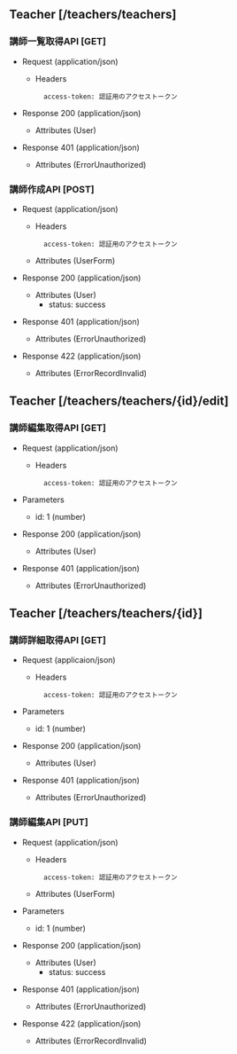 ## Teacher [/teachers/teachers]
### 講師一覧取得API [GET]
+ Request (application/json)

	+ Headers

			access-token: 認証用のアクセストークン

+ Response 200 (application/json)
	+ Attributes (User)

+ Response 401 (application/json)
	+ Attributes (ErrorUnauthorized)

### 講師作成API [POST]
+ Request (application/json)

	+ Headers

			access-token: 認証用のアクセストークン

	+ Attributes (UserForm)

+ Response 200 (application/json)
	+ Attributes (User)
		+ status: success

+ Response 401 (application/json)
	+ Attributes (ErrorUnauthorized)

+ Response 422 (application/json)
	+ Attributes (ErrorRecordInvalid)

## Teacher [/teachers/teachers/{id}/edit]
### 講師編集取得API [GET]
+ Request (application/json)

	+ Headers

			access-token: 認証用のアクセストークン

+ Parameters
	+ id: 1 (number)

+ Response 200 (application/json)
	+ Attributes (User)

+ Response 401 (application/json)
	+ Attributes (ErrorUnauthorized)

## Teacher [/teachers/teachers/{id}]
### 講師詳細取得API [GET]
+ Request (applicaion/json)

	+ Headers

			access-token: 認証用のアクセストークン

+ Parameters
	+ id: 1 (number)

+ Response 200 (application/json)
	+ Attributes (User)

+ Response 401 (application/json)
	+ Attributes (ErrorUnauthorized)

### 講師編集API [PUT]
+ Request (application/json)

	+ Headers

			access-token: 認証用のアクセストークン

	+ Attributes (UserForm)

+ Parameters
	+ id: 1 (number)

+ Response 200 (application/json)
	+ Attributes (User)
		+ status: success

+ Response 401 (application/json)
	+ Attributes (ErrorUnauthorized)

+ Response 422 (application/json)
	+ Attributes (ErrorRecordInvalid)